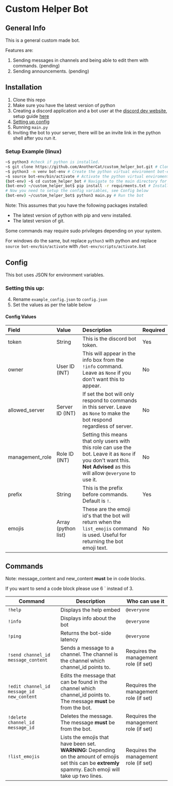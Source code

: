 # Custom Helper Bot

## General Info

This is a general custom made bot.

Features are:

1. Sending messages in channels and being able to edit them with commands. (pending)
2. Sending announcements. (pending)



## Installation 

1. Clone this repo
2. Make sure you have the latest version of python
3. Creating a discord application and a bot user at the [discord dev website](https://discord.com/developers/applications), setup guide [here](https://discordpy.readthedocs.io/en/latest/discord.html#creating-a-bot-account)
4. [Setting up config](#config)
5. Running `main.py` 
6. Inviting the bot to your server, there will be an invite link in the python shell after you run it. 

### Setup Example (linux)

```bash
~$ python3 #check if python is installed.
~$ git clone https://github.com/AnotherCat/custom_helper_bot.git # Clone this github repo
~$ python3 -m venv bot-env # Create the python virtual enviroment bot-env
~$ source bot-env/bin/activate # Activate the python virtual enviroment (will need to do this every time you want to be able to run the bot)
(bot-env) ~$ cd custom_helper_bot # Navigate to the main directory for the project.
(bot-env) ~/custom_helper_bot$ pip install -r requirments.txt # Install the required python packeges.
# Now you need to setup the config variables, see Config below
(bot-env) ~/custom_helper_bot$ python3 main.py # Run the bot
```

Note: This assumes that you have the following packages installed: 

- The latest version of python with pip and venv installed. 
- The latest version of git.

Some commands may require sudo privileges depending on your system.

For windows do the same, but replace `python3` with python and replace `source bot-env/bin/activate` with `/bot-env/scripts/activate.bat`

## Config

This bot uses JSON for environment variables. 

### Setting this up:

4. Rename `example_config.json` to `config.json`
5. Set the values as per the table below

#### Config Values
| Field           | Value           | Description                                                  | Required |
| :-------------- | :------------------ | :----------------------------------------------------------- | --------------- |
| token | String          | This is the discord bot token.                               | Yes |
| owner   | User ID (INT)   | This will appear in the info box from the `!info` command. Leave as `None` if you don't want this to appear. | No |
| allowed_server | Server ID (INT) | If set the bot will only respond to commands in this server. Leave as `None` to make the bot respond regardless of server.| No |
| management_role | Role ID (INT)   | Setting this means that only users with this role can use the bot. Leave it as `None` if you don't want this. **Not Advised** as this will allow `@everyone` to use it. | No |
| prefix    | String          | This is the prefix before commands. Default is `!`.          | Yes |
| emojis | Array (python list) | These are the emoji id's that the bot will return when the `list_emojis` command is used. Useful for returning the bot emoji text. | No |

## Commands

Note: message_content and new_content **must** be in code blocks.

If you want to send a code block please use 6 ` instead of 3.

| Command                                   | Description                                                  | Who can use it                        |
| ----------------------------------------- | ------------------------------------------------------------ | ------------------------------------- |
| `!help`                                   | Displays the help embed                                      | `@everyone`                           |
| `!info`                                   | Displays info about the bot                                  | `@everyone`                           |
| `!ping`                                   | Returns the bot-side latency                                 | `@everyone`                           |
| `!send channel_id message_content`        | Sends a message to a channel. The channel is the channel which channel_id points to. | Requires the management role (if set) |
| `!edit channel_id message_id new_content` | Edits the message that can be found in the channel which channel_id points to. The message **must** be from the bot. | Requires the management role (if set) |
| `!delete channel_id message_id`           | Deletes the message. The message **must** be from the bot.   | Requires the management role (if set) |
| `!list_emojis`                            | Lists the emojis that have been set.<br />**WARNING:** Depending on the amount of emojis set this can be **extremly** spammy. Each emoji will take up two lines. | Requires the management role (if set) |

